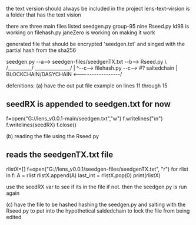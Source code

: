 the text version should always be included in the project
lens-text-virsion       is a folder that has the text vision

there are three main files listed
seedgen.py              group-95 nine
Rseed.py                ld98 is working on
filehash.py             janeZero is working on making it work

generated file that should be encrypted 'seedgen.txt' and singed with the partial hash from the sha256

seedgen.py --a--> seedgen-files/seedgenTX.txt --b--> Rseed.py
       \                  /__________/
        \_______________/
         |
         ^--c--> filehash.py --c--> #? saltedchain
                                                |
         BLOCKCHAIN/DASYCHAIN <-----------------/

defenitions:
(a) have the out put file example on lines 11 through 15

## seedRX is appended to seedgen.txt for now
f=open("G://lens_v0.0.1-main/seedgen.txt","w")
f.writelines("\n")
f.writelines(seedRX)
f.close()

(b) reading the file using the Rseed.py

## reads the seedgenTX.txt file
rlistX=[]
f=open("G://lens_v0.0.1/seedgen-files/seedgenTX.txt", "r")
for rlist in f:
  A = rlist
  rlistX.append(A)
  last_int = rlistX.pop(0)
print(rlistX)

use the seedRX var to see if its in the file if not. then the seedgen.py is run again 
 
(c) have the file to be hashed
hashing the seedgen.py and salting with the Rseed.py to put into the hypothetical saldedchain
to lock the file from being edited 

